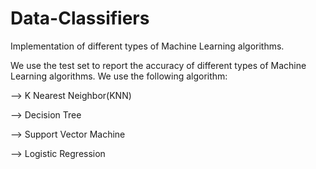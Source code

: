 # Data-Classifiers

Implementation of different types of Machine Learning algorithms.

We use the test set to report the accuracy of different types of Machine Learning algorithms. We use the following algorithm:

--> K Nearest Neighbor(KNN)

--> Decision Tree

--> Support Vector Machine

--> Logistic Regression


